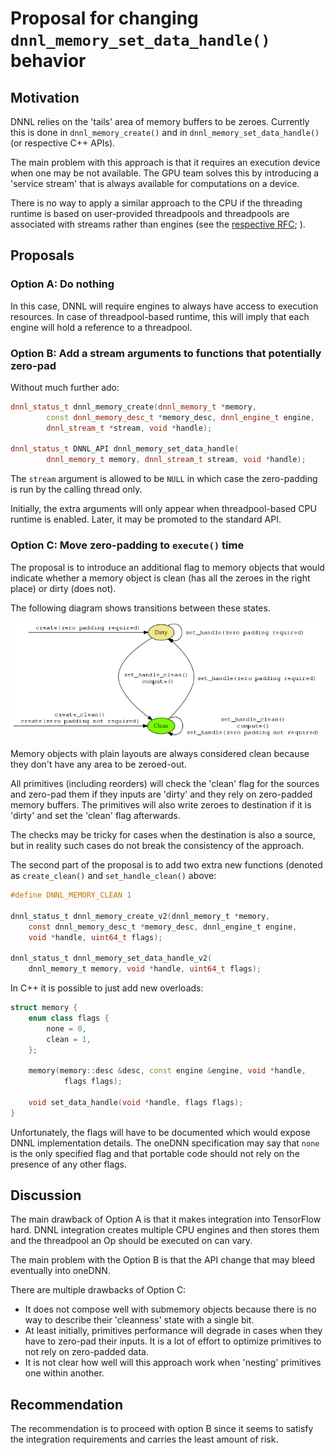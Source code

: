 # Proposal for changing `dnnl_memory_set_data_handle()` behavior

## Motivation

DNNL relies on the 'tails' area of memory buffers to be zeroes. Currently this
is done in `dnnl_memory_create()` and in `dnnl_memory_set_data_handle()` (or
respective C++ APIs).

The main problem with this approach is that it requires an execution device
when one may be not available. The GPU team solves this by introducing a
'service stream' that is always available for computations on a device.

There is no way to apply a similar approach to the CPU if the threading
runtime is based on user-provided threadpools and threadpools are associated
with streams rather than engines (see the
[respective RFC](README.md#option-3-make-threadpool-a-stream-parameter);
).

## Proposals

### Option A: Do nothing

In this case, DNNL will require engines to always have access to execution
resources. In case of threadpool-based runtime, this will imply that each
engine will hold a reference to a threadpool.

### Option B: Add a stream arguments to functions that potentially zero-pad

Without much further ado:

```c++
dnnl_status_t dnnl_memory_create(dnnl_memory_t *memory,
        const dnnl_memory_desc_t *memory_desc, dnnl_engine_t engine,
        dnnl_stream_t *stream, void *handle);

dnnl_status_t DNNL_API dnnl_memory_set_data_handle(
        dnnl_memory_t memory, dnnl_stream_t stream, void *handle);
```

The `stream` argument is allowed to be `NULL` in which case the zero-padding
is run by the calling thread only.

Initially, the extra arguments will only appear when threadpool-based CPU
runtime is enabled. Later, it may be promoted to the standard API.

### Option C: Move zero-padding to `execute()` time

The proposal is to introduce an additional flag to memory objects that would
indicate whether a memory object is clean (has all the zeroes in the right
place) or dirty (does not).

The following diagram shows transitions between these states.

![](memory.png)

Memory objects with plain layouts are always considered clean because they
don't have any area to be zeroed-out.

All primitives (including reorders) will check the 'clean' flag for the
sources and zero-pad them if they inputs are 'dirty' and they rely on
zero-padded memory buffers. The primitives will also write zeroes to
destination if it is 'dirty' and set the 'clean' flag afterwards.

The checks may be tricky for cases when the destination is also a source, but
in reality such cases do not break the consistency of the approach.

The second part of the proposal is to add two extra new functions (denoted as
`create_clean()` and `set_handle_clean()` above:

```c
#define DNNL_MEMORY_CLEAN 1

dnnl_status_t dnnl_memory_create_v2(dnnl_memory_t *memory,
    const dnnl_memory_desc_t *memory_desc, dnnl_engine_t engine,
    void *handle, uint64_t flags);

dnnl_status_t dnnl_memory_set_data_handle_v2(
    dnnl_memory_t memory, void *handle, uint64_t flags);
```

In C++ it is possible to just add new overloads:

```c++
struct memory {
    enum class flags {
        none = 0,
        clean = 1,
    };

    memory(memory::desc &desc, const engine &engine, void *handle,
            flags flags);

    void set_data_handle(void *handle, flags flags);
}
```

Unfortunately, the flags will have to be documented which would expose DNNL
implementation details. The oneDNN specification may say that `none` is the
only specified flag and that portable code should not rely on the presence of
any other flags.

## Discussion

The main drawback of Option A is that it makes integration into TensorFlow
hard. DNNL integration creates multiple CPU engines and then stores them and
the threadpool an Op should be executed on can vary.

The main problem with the Option B is that the API change that may bleed
eventually into oneDNN.

There are multiple drawbacks of Option C:
- It does not compose well with submemory objects because there is no way to
  describe their 'cleanness' state with a single bit.
- At least initially, primitives performance will degrade in cases when they
  have to zero-pad their inputs. It is a lot of effort to optimize primitives
  to not rely on zero-padded data.
- It is not clear how well will this approach work when 'nesting' primitives
  one within another.

## Recommendation

The recommendation is to proceed with option B since it seems to satisfy the
integration requirements and carries the least amount of risk.

